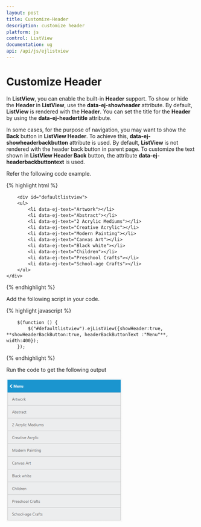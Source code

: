 ```yaml
---
layout: post
title: Customize-Header
description: customize header
platform: js
control: ListView
documentation: ug
api: /api/js/ejlistview
---
```


# Customize Header

In **ListView**, you can enable the built-in **Header** support. To show or hide the **Header** in **ListView**, use the **data-ej-showheader** attribute. By default, **ListView** is rendered with the **Header**. You can set the title for the **Header** by using the **data-ej-headertitle** attribute.

In some cases, for the purpose of navigation, you may want to show the **Back** button in **ListView Header**. To achieve this, **data-ej-showheaderbackbutton** attribute is used. By default, **ListView** is not rendered with the header back button in parent page. To customize the text shown in **ListView Header Back** button, the attribute **data-ej-headerbackbuttontext** is used. 

Refer the following code example.



{% highlight html %}


        <div id="defaultlistview">
        <ul>
            <li data-ej-text="Artwork"></li>
            <li data-ej-text="Abstract"></li>
            <li data-ej-text="2 Acrylic Mediums"></li>
            <li data-ej-text="Creative Acrylic"></li>
            <li data-ej-text="Modern Painting"></li>
            <li data-ej-text="Canvas Art"></li>
            <li data-ej-text="Black white"></li>
            <li data-ej-text="Children"></li>
            <li data-ej-text="Preschool Crafts"></li>
            <li data-ej-text="School-age Crafts"></li>
        </ul>
    </div>
    
{% endhighlight %}

Add the following script in your code.
    
{% highlight javascript %}
 
        $(function () {
            $("#defaultlistview").ejListView({showHeader:true, **showHeaderBackButton:true, headerBackButtonText :"Menu"**, width:400});
        });

{% endhighlight %}



Run the code to get the following output

![](/js/ListView/Customize-Header_images/Customize-Header_img1.png) 

